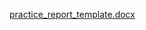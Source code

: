 [practice_report_template.docx](https://github.com/user-attachments/files/20212922/practice_report_template.docx)
